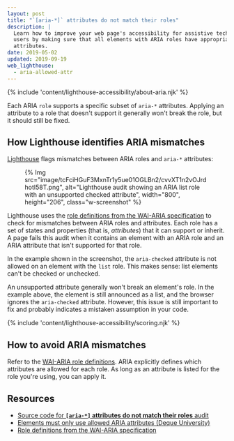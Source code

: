 ```yaml
---
layout: post
title: "`[aria-*]` attributes do not match their roles"
description: |
  Learn how to improve your web page's accessibility for assistive technology
  users by making sure that all elements with ARIA roles have appropriate ARIA
  attributes.
date: 2019-05-02
updated: 2019-09-19
web_lighthouse:
  - aria-allowed-attr
---
```


{% include 'content/lighthouse-accessibility/about-aria.njk' %}

Each ARIA `role` supports a specific subset of `aria-*` attributes.
Applying an attribute to a role that doesn't support it generally won't
break the role, but it should still be fixed.

## How Lighthouse identifies ARIA mismatches

<a href="https://developers.google.com/web/tools/lighthouse" rel="noopener">Lighthouse</a>
flags mismatches between ARIA roles and `aria-*` attributes:

<figure class="w-figure">
  {% Img src="image/tcFciHGuF3MxnTr1y5ue01OGLBn2/cvvXT1n2vOJrdhotI58T.png", alt="Lighthouse audit showing an ARIA list role with an unsupported checked attribute", width="800", height="206", class="w-screenshot" %}
</figure>

Lighthouse uses the
<a href="https://www.w3.org/TR/wai-aria-1.1/#role_definitions" rel="noopener">role definitions from the WAI-ARIA specification</a>
to check for mismatches between ARIA roles and attributes.
Each role has a set of states and properties (that is, _attributes_)
that it can support or inherit.
A page fails this audit
when it contains an element with an ARIA role and an ARIA attribute
that isn't supported for that role.

In the example shown in the screenshot,
the `aria-checked` attribute is not allowed on an element with the `list` role.
This makes sense: list elements can't be checked or unchecked.

An unsupported attribute generally won't break an element's role.
In the example above, the element is still announced as a list, and
the browser ignores the `aria-checked` attribute.
However, this issue is still important to fix
and probably indicates a mistaken assumption in your code.

{% include 'content/lighthouse-accessibility/scoring.njk' %}

## How to avoid ARIA mismatches

Refer to the
<a href="https://www.w3.org/TR/wai-aria-1.1/#role_definitions" rel="noopener">WAI-ARIA role definitions</a>.
ARIA explicitly defines which attributes are allowed for each role.
As long as an attribute is listed for the role you're using,
you can apply it.

## Resources

- <a href="https://github.com/GoogleChrome/lighthouse/blob/master/lighthouse-core/audits/accessibility/aria-allowed-attr.js" rel="noopener">Source code for <strong><code>[aria-*]</code> attributes do not match their roles</strong> audit</a>
- <a href="https://dequeuniversity.com/rules/axe/3.3/aria-allowed-attr" rel="noopener">Elements must only use allowed ARIA attributes (Deque University)</a>
- <a href="https://www.w3.org/TR/wai-aria-1.1/#role_definitions" rel="noopener">Role definitions from the WAI-ARIA specification</a>
